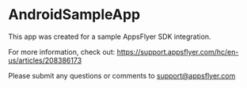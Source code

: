 # AndroidSampleApp

This app was created for a sample AppsFlyer SDK integration. 

For more information, check out: https://support.appsflyer.com/hc/en-us/articles/208386173

Please submit any questions or comments to support@appsflyer.com

